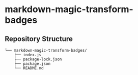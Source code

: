 # markdown-magic-transform-badges

## Repository Structure
<!-- doc-gen fileTree -->
```
└── markdown-magic-transform-badges/
    ├── index.js
    ├── package-lock.json
    ├── package.json
    └── README.md
```
<!-- end-doc-gen -->

